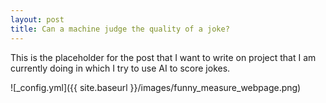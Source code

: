 ```yaml
---
layout: post
title: Can a machine judge the quality of a joke?
---
```


This is the placeholder for the post that I want to write on project that I am currently doing in which I try to use AI to score jokes.

![_config.yml]({{ site.baseurl }}/images/funny_measure_webpage.png)
